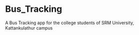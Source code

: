 # Bus_Tracking
A Bus Tracking app for the college students of SRM University, Kattankulathur campus
